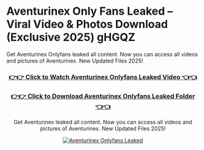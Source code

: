 # Aventurinex Only Fans Leaked – Viral Video & Photos Download (Exclusive 2025) gHGQZ

Get Aventurinex Onlyfans leaked all content. Now you can access all videos and pictures of Aventurinex. New Updated Files 2025!  
<div align="center">
  
### [👉👉 Click to Watch Aventurinex Onlyfans Leaked Video 👈👈](https://links2leaks.com?utm_source=aventurinex&utm_medium=gitshort)  
### [👉👉 Click to Download Aventurinex Onlyfans Leaked Folder 👈👈](https://links2leaks.com?utm_source=aventurinex&utm_medium=gitshort)  

Get Aventurinex leaked all content. Now you can access all videos and pictures of Aventurinex. New Updated Files 2025!  

[![Aventurinex Onlyfans Leaked](https://i.ibb.co/93hzkbrt/l2l.gif)](https://links2leaks.com?utm_source=aventurinex&utm_medium=gitshort)  

</div>
